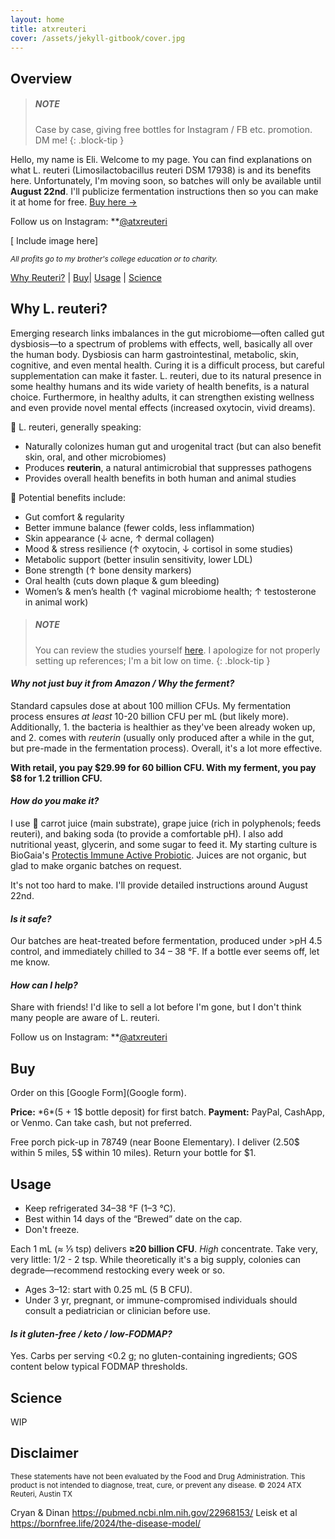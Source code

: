```yaml
---
layout: home
title: atxreuteri
cover: /assets/jekyll-gitbook/cover.jpg
---
```


## Overview

> ##### NOTE
>
> Case by case, giving free bottles for Instagram / FB
> etc. promotion. DM me!
{: .block-tip }

Hello, my name is Eli. Welcome to my page. You can find explanations on what L. reuteri (Limosilactobacillus reuteri DSM 17938) is and its benefits here. Unfortunately, I'm moving soon, so batches will only be available until **August 22nd**. I'll publicize fermentation instructions then so you can make it at home for free. [Buy here →](#applying)

Follow us on Instagram: **[@atxreuteri](https://www.instagram.com/atxreuteri)

[ Include image here]

<small>*All profits go to my brother's college education or to charity.*</small>

[Why Reuteri?](#why-reuteri) | [Buy](#buy)| [Usage](#usage) | [Science](#science)

## Why L. reuteri?

Emerging research links imbalances in the gut microbiome—often called gut dysbiosis—to a spectrum of problems with effects, well, basically all over the human body. Dysbiosis can harm gastrointestinal, metabolic, skin, cognitive, and even mental health. Curing it is a difficult process, but careful supplementation can make it faster. L. reuteri, due to its natural presence in some healthy humans and its wide variety of health benefits, is a natural choice. Furthermore, in healthy adults, it can strengthen existing wellness and even provide novel mental effects (increased oxytocin, vivid dreams). 

🫙 L. reuteri, generally speaking:
* Naturally colonizes human gut and urogenital tract (but can also benefit skin, oral, and other microbiomes)
* Produces **reuterin**, a natural antimicrobial that suppresses pathogens
* Provides overall health benefits in both human and animal studies

🌿 Potential benefits include:
* Gut comfort & regularity  
* Better immune balance (fewer colds, less inflammation)  
* Skin appearance (↓ acne, ↑ dermal collagen)  
* Mood & stress resilience (↑ oxytocin, ↓ cortisol in some studies)  
* Metabolic support (better insulin sensitivity, lower LDL)  
* Bone strength (↑ bone density markers)  
* Oral health (cuts down plaque & gum bleeding)  
* Women’s & men’s health (↑ vaginal microbiome health; ↑ testosterone in animal work)


> ##### NOTE
>
> You can review the studies yourself [here](#science).
> I apologize for not properly setting up references; I'm a bit low on time.
{: .block-tip }

#### *Why not just buy it from Amazon / Why the ferment?*

Standard capsules dose at about 100 million CFUs. My fermentation process ensures *at least* 10-20 billion CFU per mL (but likely more). Additionally, 1. the bacteria is healthier as they've been already woken up, and 2. comes with *reuterin* (usually only produced after a while in the gut, but pre-made in the fermentation process). Overall, it's a lot more effective.

**With retail, you pay $29.99 for 60 billion CFU. With my ferment, you pay $8 for 1.2 trillion CFU.**

#### *How do you make it?*

I use 🥕 carrot juice (main substrate), grape juice (rich in polyphenols; feeds reuteri), and baking soda (to provide a comfortable pH). I also add nutritional yeast, glycerin, and some sugar to feed it. My starting culture is BioGaia's [Protectis Immune Active Probiotic](https://www.amazon.com/BioGaia-Protectis-Probiotic-Clinically-Probiotics/dp/B09H3Q9GJV/ref=asc_df_B09H3Q9GJV?mcid=f7346a92347836aebb20dee0bb7331d3&hvocijid=10943040370973686845-B09H3Q9GJV-&hvexpln=73&tag=hyprod-20&linkCode=df0&hvadid=721245378154&hvpos=&hvnetw=g&hvrand=10943040370973686845&hvpone=&hvptwo=&hvqmt=&hvdev=c&hvdvcmdl=&hvlocint=&hvlocphy=9028313&hvtargid=pla-2281435179778&psc=1). Juices are not organic, but glad to make organic batches on request.

It's not too hard to make. I'll provide detailed instructions around August 22nd. 

#### *Is it safe?*

Our batches are heat-treated before fermentation, produced under >pH 4.5 control, and immediately chilled to 34 – 38 °F. If a bottle ever seems off, let me know.

#### *How can I help?*

Share with friends! I'd like to sell a lot before I'm gone, but I don't think many people are aware of L. reuteri.

Follow us on Instagram: **[@atxreuteri](https://www.instagram.com/atxreuteri)

## Buy

Order on this [Google Form](Google form).

**Price:** *6$* (5$ + 1$ bottle deposit) for first batch. 
**Payment:** PayPal, CashApp, or Venmo. Can take cash, but not preferred.

Free porch pick-up in 78749 (near Boone Elementary). I deliver (2.50$ within 5 miles, 5$ within 10 miles). Return your bottle for $1. 

## Usage

* Keep refrigerated 34–38 °F (1–3 °C).  
* Best within 14 days of the “Brewed” date on the cap.  
* Don't freeze. 

Each 1 mL (≈ ⅕ tsp) delivers **≥20 billion CFU**. *High* concentrate. Take very, very little: 1/2 - 2 tsp. While theoretically it's a big supply, colonies can degrade—recommend restocking every week or so. 

* Ages 3–12: start with 0.25 mL (5 B CFU).  
* Under 3 yr, pregnant, or immune-compromised individuals should consult a pediatrician or clinician before use.

#### *Is it gluten-free / keto / low-FODMAP?*
Yes. Carbs per serving <0.2 g; no gluten-containing ingredients; GOS content below typical FODMAP thresholds.

## Science

WIP

## Disclaimer 

<small>
These statements have not been evaluated by the Food and Drug Administration.  
This product is not intended to diagnose, treat, cure, or prevent any disease.  
© 2024 ATX Reuteri, Austin TX
</small>


Cryan & Dinan https://pubmed.ncbi.nlm.nih.gov/22968153/
Leisk et al https://bornfree.life/2024/the-disease-model/